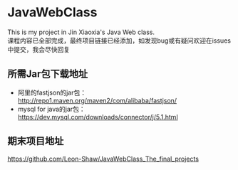 # JavaWebClass
This is my project in Jin Xiaoxia's Java Web class.<br>
课程内容已全部完成，最终项目链接已经添加，如发现bug或有疑问欢迎在issues中提交，我会尽快回复

## 所需Jar包下载地址
* 阿里的fastjson的jar包：http://repo1.maven.org/maven2/com/alibaba/fastjson/
* mysql for java的jar包：https://dev.mysql.com/downloads/connector/j/5.1.html  

## 期末项目地址
https://github.com/Leon-Shaw/JavaWebClass_The_final_projects
